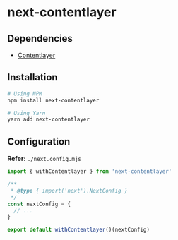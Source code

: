 # next-contentlayer

## Dependencies

- [Contentlayer](/contentlayer.md#library)

## Installation

```sh
# Using NPM
npm install next-contentlayer

# Using Yarn
yarn add next-contentlayer
```

## Configuration

**Refer:** `./next.config.mjs`

```mjs
import { withContentlayer } from 'next-contentlayer'

/**
 * @type { import('next').NextConfig }
 */
const nextConfig = {
  // ...
}

export default withContentlayer()(nextConfig)
```
